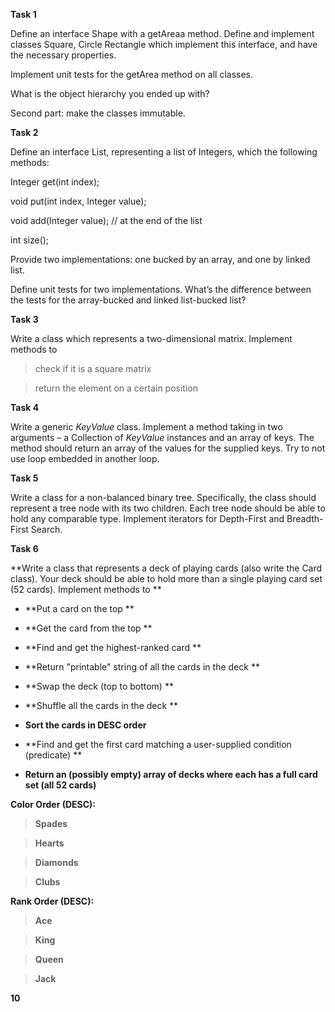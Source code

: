 **Task 1**

Define an interface Shape with a getAreaa method. Define and implement classes
Square, Circle Rectangle which implement this interface, and have the necessary
properties.

Implement unit tests for the getArea method on all classes.

What is the object hierarchy you ended up with?

Second part: make the classes immutable.

**Task 2**

Define an interface List, representing a list of Integers, which the following
methods:

Integer get(int index);

void put(int index, Integer value);

void add(Integer value); // at the end of the list

int size();

Provide two implementations: one bucked by an array, and one by linked list.

Define unit tests for two implementations. What’s the difference between the
tests for the array-bucked and linked list-bucked list?

**Task 3**

Write a class which represents a two-dimensional matrix. Implement methods to 

>   check if it is a square matrix 

>   return the element on a certain position

**Task 4**

Write a generic *KeyValue* class. Implement a method taking in two arguments – a
Collection of *KeyValue* instances and an array of keys. The method should
return an array of the values for the supplied keys. Try to not use loop
embedded in another loop.

**Task 5**

Write a class for a non-balanced binary tree. Specifically, the class should
represent a tree node with its two children. Each tree node should be able to
hold any comparable type. Implement iterators for Depth-First and Breadth-First
Search.

**Task 6**

**Write a class that represents a deck of playing cards (also write the Card
class). Your deck should be able to hold more than a single playing card set (52
cards). Implement methods to **

-   **Put a card on the top **

-   **Get the card from the top **

-   **Find and get the highest-ranked card **

-   **Return "printable" string of all the cards in the deck **

-   **Swap the deck (top to bottom) **

-   **Shuffle all the cards in the deck **

-   **Sort the cards in DESC order**

-   **Find and get the first card matching a user-supplied condition
    (predicate) **

-   **Return an (possibly empty) array of decks where each has a full card set
    (all 52 cards)**

**Color Order (DESC):**

>   **Spades**

>   **Hearts**

>   **Diamonds**

>   **Clubs**

**Rank Order (DESC):**

>   **Ace**

>   **King**

>   **Queen**

>   **Jack**

**10**
